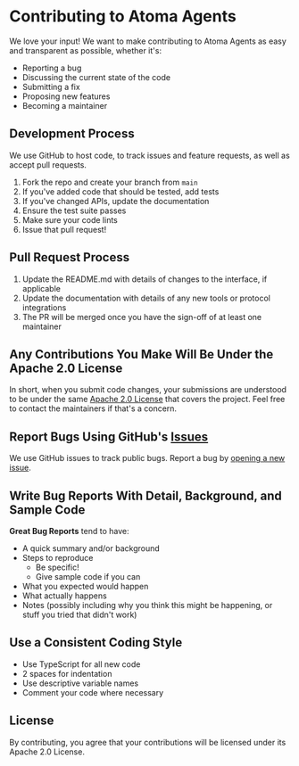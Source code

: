 # Contributing to Atoma Agents

We love your input! We want to make contributing to Atoma Agents as easy and transparent as possible, whether it's:

- Reporting a bug
- Discussing the current state of the code
- Submitting a fix
- Proposing new features
- Becoming a maintainer

## Development Process

We use GitHub to host code, to track issues and feature requests, as well as accept pull requests.

1. Fork the repo and create your branch from `main`
2. If you've added code that should be tested, add tests
3. If you've changed APIs, update the documentation
4. Ensure the test suite passes
5. Make sure your code lints
6. Issue that pull request!

## Pull Request Process

1. Update the README.md with details of changes to the interface, if applicable
2. Update the documentation with details of any new tools or protocol integrations
3. The PR will be merged once you have the sign-off of at least one maintainer

## Any Contributions You Make Will Be Under the Apache 2.0 License

In short, when you submit code changes, your submissions are understood to be under the same [Apache 2.0 License](LICENSE) that covers the project. Feel free to contact the maintainers if that's a concern.

## Report Bugs Using GitHub's [Issues](https://github.com/atoma-network/atoma-agents/issues)

We use GitHub issues to track public bugs. Report a bug by [opening a new issue](https://github.com/atoma-network/atoma-agents/issues/new).

## Write Bug Reports With Detail, Background, and Sample Code

**Great Bug Reports** tend to have:

- A quick summary and/or background
- Steps to reproduce
  - Be specific!
  - Give sample code if you can
- What you expected would happen
- What actually happens
- Notes (possibly including why you think this might be happening, or stuff you tried that didn't work)

## Use a Consistent Coding Style

- Use TypeScript for all new code
- 2 spaces for indentation
- Use descriptive variable names
- Comment your code where necessary

## License

By contributing, you agree that your contributions will be licensed under its Apache 2.0 License.
